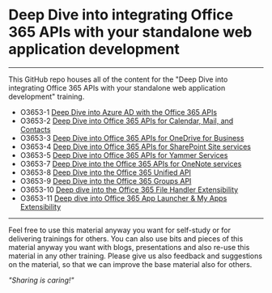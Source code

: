 # Deep Dive into integrating Office 365 APIs with your standalone web application development #

----------

This GitHub repo houses all of the content for the "Deep Dive into integrating Office 365 APIs with your standalone web application development" training.

- O3653-1 [Deep Dive into Azure AD with the Office 365 APIs](O3653-1%20Deep%20Dive%20into%20Azure%20AD%20with%20the%20Office%20365%20APIs)
- O3653-2 [Deep Dive into Office 365 APIs for Calendar, Mail, and Contacts](O3653-2%20Deep%20Dive%20into%20Office%20365%20APIs%20for%20Calendar%2C%20Mail%2C%20and%20Contacts)
- O3653-3 [Deep Dive into Office 365 APIs for OneDrive for Business](O3653-3%20Deep%20Dive%20into%20Office%20365%20APIs%20for%20OneDrive%20for%20Business)
- O3653-4 [Deep Dive into Office 365 APIs for SharePoint Site services](O3653-4%20Deep%20Dive%20into%20Office%20365%20APIs%20for%20SharePoint%20Site%20services)
- O3653-5 [Deep Dive into Office 365 APIs for Yammer Services](O3653-5%20Deep%20Dive%20into%20Office%20365%20APIs%20for%20Yammer%20Services)
- O3653-7 [Deep Dive into the Office 365 APIs for OneNote services](O3653-7%20Deep%20Dive%20into%20the%20Office%20365%20APIs%20for%20OneNote%20services)
- O3653-8 [Deep Dive into the Office 365 Unified API](O3653-8%20Deep%20Dive%20into%20the%20Office%20365%20Unified%20API)
- O3653-9 [Deep Dive into the Office 365 Groups API](O3653-9%20Deep%20dive%20into%20the%20Office%20365%20Groups%20API)
- O3653-10 [Deep dive into the Office 365 File Handler Extensibility](O3653-10%20Deep%20dive%20into%20the%20Office%20365%20File%20Handler%20Extensibility)
- O3653-11 [Deep dive into Office 365 App Launcher & My Apps Extensibility](O3653-11%20Deep%20dive%20into%20Office%20365%20App%20Launcher%20%26%20My%20Apps%20Extensibility)

----------

Feel free to use this material anyway you want for self-study or for delivering trainings for others. You can also use bits and pieces of this material anyway you want with blogs, presentations and also re-use this material in any other training. Please give us also feedback and suggestions on the material, so that we can improve the base material also for others. 

*"Sharing is caring!"*
